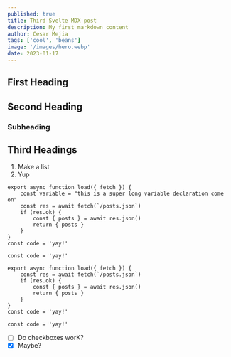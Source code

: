 ```yaml
---
published: true
title: Third Svelte MDX post
description: My first markdown content
author: Cesar Mejia
tags: ['cool', 'beans']
image: '/images/hero.webp'
date: 2023-01-17
---
```


## First Heading

## Second Heading

### Subheading

## Third Headings

1. Make a list
2. Yup

```js:JavaScript {5-7a,3a,4a, 2r, 9-10n}
export async function load({ fetch }) {
	const variable = "this is a super long variable declaration come on"
	const res = await fetch(`/posts.json`)
	if (res.ok) {
		const { posts } = await res.json()
		return { posts }
	}
}
const code = 'yay!'

const code = 'yay!'
```

```js:Svelte
export async function load({ fetch }) {
	const res = await fetch(`/posts.json`)
	if (res.ok) {
		const { posts } = await res.json()
		return { posts }
	}
}
const code = 'yay!'

const code = 'yay!'
```

- [ ] Do checkboxes worK?
- [x] Maybe?
